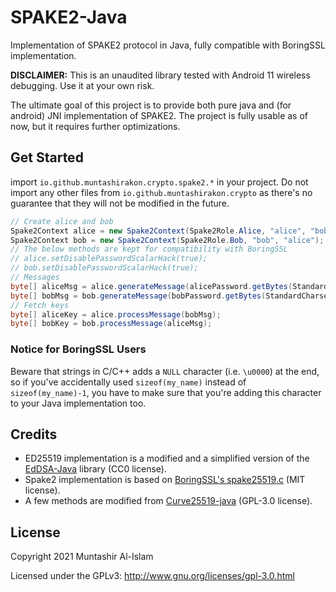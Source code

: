 # SPAKE2-Java

Implementation of SPAKE2 protocol in Java, fully compatible with BoringSSL implementation.

**DISCLAIMER:** This is an unaudited library tested with Android 11 wireless debugging. Use it at your own risk.

The ultimate goal of this project is to provide both pure java and (for android) JNI implementation of SPAKE2.
The project is fully usable as of now, but it requires further optimizations.

## Get Started
import `io.github.muntashirakon.crypto.spake2.*` in your project. Do not import any other files from 
`io.github.muntashirakon.crypto` as there's no guarantee that they will not be modified in the future.

```java
// Create alice and bob
Spake2Context alice = new Spake2Context(Spake2Role.Alice, "alice", "bob");
Spake2Context bob = new Spake2Context(Spake2Role.Bob, "bob", "alice");
// The below methods are kept for compatibility with BoringSSL
// alice.setDisablePasswordScalarHack(true);
// bob.setDisablePasswordScalarHack(true);
// Messages
byte[] aliceMsg = alice.generateMessage(alicePassword.getBytes(StandardCharsets.UTF_8));
byte[] bobMsg = bob.generateMessage(bobPassword.getBytes(StandardCharsets.UTF_8));
// Fetch keys
byte[] aliceKey = alice.processMessage(bobMsg);
byte[] bobKey = bob.processMessage(aliceMsg);
```

### Notice for BoringSSL Users
Beware that strings in C/C++ adds a `NULL` character (i.e. `\u0000`) at the end, so if you've accidentally used
`sizeof(my_name)` instead of `sizeof(my_name)-1`, you have to make sure that you're adding this character to your
Java implementation too.

## Credits

- ED25519 implementation is a modified and a simplified version of the [EdDSA-Java](https://github.com/str4d/ed25519-java) library (CC0 license).
- Spake2 implementation is based on [BoringSSL's spake25519.c](https://android.googlesource.com/platform/external/boringssl/+/f9e0b0e17fabac35627f18f94a8954c3857784ac/src/crypto/curve25519/spake25519.c) (MIT license).
- A few methods are modified from [Curve25519-java](https://github.com/signalapp/curve25519-java) (GPL-3.0 license).

## License
Copyright 2021 Muntashir Al-Islam

Licensed under the GPLv3: http://www.gnu.org/licenses/gpl-3.0.html
